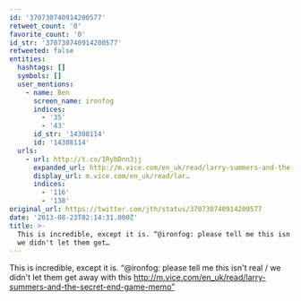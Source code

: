 ```yaml
---
id: '370730740914200577'
retweet_count: '0'
favorite_count: '0'
id_str: '370730740914200577'
retweeted: false
entities:
  hashtags: []
  symbols: []
  user_mentions:
    - name: Ben
      screen_name: ironfog
      indices:
        - '35'
        - '43'
      id_str: '14308114'
      id: '14308114'
  urls:
    - url: http://t.co/1RybDnn3jj
      expanded_url: http://m.vice.com/en_uk/read/larry-summers-and-the-secret-end-game-memo
      display_url: m.vice.com/en_uk/read/lar…
      indices:
        - '116'
        - '138'
original_url: https://twitter.com/jth/status/370730740914200577
date: '2013-08-23T02:14:31.000Z'
title: >-
  This is incredible, except it is. “@ironfog: please tell me this isn't real /
  we didn't let them get…
---
```


This is incredible, except it is. “@ironfog: please tell me this isn't real / we didn't let them get away with this http://m.vice.com/en_uk/read/larry-summers-and-the-secret-end-game-memo”